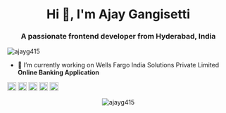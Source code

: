 <h1 align="center">Hi 👋, I'm Ajay Gangisetti</h1>
<h3 align="center">A passionate frontend developer from Hyderabad, India</h3>
<p align="left"> <img src="https://komarev.com/ghpvc/?username=ajayg415" alt="ajayg415" /> </p>

- 🔭 I’m currently working on Wells Fargo India Solutions Private Limited **Online Banking Application**

<p align="left"><img src="https://konpa.github.io/devicon/devicon.git/icons/react/react-original-wordmark.svg" alt="react" width="20" height="20"/> <img src="https://konpa.github.io/devicon/devicon.git/icons/bootstrap/bootstrap-plain.svg" alt="bootstrap" width="20" height="20"/> <img src="https://konpa.github.io/devicon/devicon.git/icons/css3/css3-original-wordmark.svg" alt="css3" width="20" height="20"/> <img src="https://konpa.github.io/devicon/devicon.git/icons/html5/html5-original-wordmark.svg" alt="html5" width="20" height="20"/> <img src="https://konpa.github.io/devicon/devicon.git/icons/javascript/javascript-original.svg" alt="javascript" width="20" height="20"/></p><p align="center"> <img src="https://github-readme-stats.vercel.app/api?username=ajayg415&show_icons=true" alt="ajayg415" /> </p>

